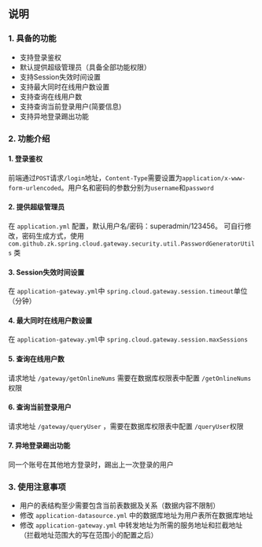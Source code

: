 ## 说明
### 1. 具备的功能
- 支持登录鉴权
- 默认提供超级管理员（具备全部功能权限）
- 支持Session失效时间设置
- 支持最大同时在线用户数设置
- 支持查询在线用户数
- 支持查询当前登录用户(简要信息)
- 支持异地登录踢出功能

### 2. 功能介绍
#### 1. 登录鉴权
前端通过`POST`请求`/login`地址，`Content-Type`需要设置为`application/x-www-form-urlencoded`。用户名和密码的参数分别为`username`和`password`

#### 2. 提供超级管理员
在 `application.yml` 配置，默认用户名/密码：superadmin/123456。
可自行修改，密码生成方式，使用 `com.github.zk.spring.cloud.gateway.security.util.PasswordGeneratorUtils` 类

#### 3. Session失效时间设置
在 `application-gateway.yml`中 `spring.cloud.gateway.session.timeout`单位（分钟）

#### 4. 最大同时在线用户数设置
在 `application-gateway.yml`中 `spring.cloud.gateway.session.maxSessions`

#### 5. 查询在线用户数
请求地址 `/gateway/getOnlineNums` 需要在数据库权限表中配置 `/getOnlineNums`权限

#### 6. 查询当前登录用户
请求地址 `/gateway/queryUser` ，需要在数据库权限表中配置 `/queryUser`权限

#### 7. 异地登录踢出功能
同一个账号在其他地方登录时，踢出上一次登录的用户

### 3. 使用注意事项
- 用户的表结构至少需要包含当前表数据及关系（数据内容不限制）
- 修改 `application-datasource.yml` 中的数据库地址为用户表所在数据库地址
- 修改 `application-gateway.yml` 中转发地址为所需的服务地址和拦截地址（拦截地址范围大的写在范围小的配置之后）